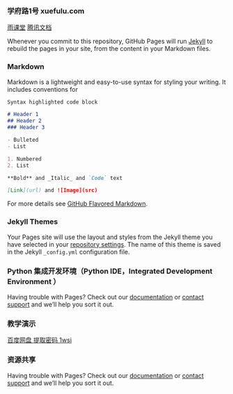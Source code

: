 ### 学府路1号 xuefulu.com

[雨课堂](https://www.yuketang.cn/web) [腾讯文档](https://docs.qq.com/desktop/)

Whenever you commit to this repository, GitHub Pages will run [Jekyll](https://jekyllrb.com/) to rebuild the pages in your site, from the content in your Markdown files.

### Markdown

Markdown is a lightweight and easy-to-use syntax for styling your writing. It includes conventions for

```markdown
Syntax highlighted code block

# Header 1
## Header 2
### Header 3

- Bulleted
- List

1. Numbered
2. List

**Bold** and _Italic_ and `Code` text

[Link](url) and ![Image](src)
```

For more details see [GitHub Flavored Markdown](https://guides.github.com/features/mastering-markdown/).

### Jekyll Themes

Your Pages site will use the layout and styles from the Jekyll theme you have selected in your [repository settings](https://github.com/zhujixu/xuefulu.com/settings). The name of this theme is saved in the Jekyll `_config.yml` configuration file.

### Python 集成开发环境（Python IDE，Integrated Development Environment ）

Having trouble with Pages? Check out our [documentation](https://help.github.com/categories/github-pages-basics/) or [contact support](https://github.com/contact) and we’ll help you sort it out.

### 教学演示
[百度网盘 提取密码 1wsi](https://pan.baidu.com/s/1cBpFzdq1C-HbC3_65VdWfw)

### 资源共享

Having trouble with Pages? Check out our [documentation](https://help.github.com/categories/github-pages-basics/) or [contact support](https://github.com/contact) and we’ll help you sort it out.
